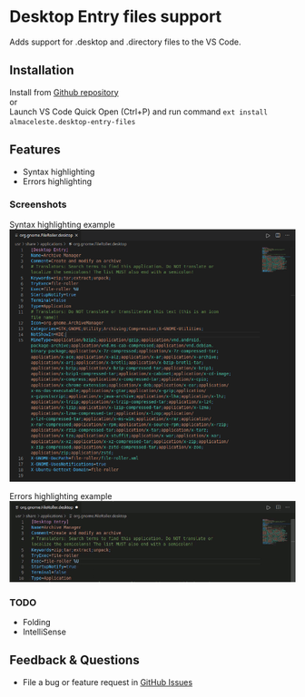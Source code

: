 # Desktop Entry files support

Adds support for .desktop and .directory files to the VS Code.

## Installation

Install from [Github repository](https://github.com/almaceleste/vscode-desktop-entry-files/releases)  
or  
Launch VS Code Quick Open (Ctrl+P) and run command `ext install almaceleste.desktop-entry-files`

## Features

* Syntax highlighting
* Errors highlighting

### Screenshots

Syntax highlighting example
![syntax highlighting](./images/syntax-highlighting.png)

Errors highlighting example
![desktop file error](./images/desktop-file-error.gif)

### TODO

* Folding
* IntelliSense

## Feedback & Questions

* File a bug or feature request in [GitHub Issues](https://github.com/almaceleste/vscode-desktop-entry-files/issues)
